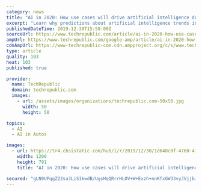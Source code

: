 ```yaml
---
category: news
title: "AI in 2020: How use cases will drive artificial intelligence deployments"
excerpt: "Learn why predictions about artificial intelligence trends include ... cost savings across the automotive OEM supply chain, and self-driving technology is projected to be a $556 billion market ..."
publishedDateTime: 2019-12-30T15:58:00Z
sourceUrl: https://www.techrepublic.com/article/ai-in-2020-how-use-cases-will-drive-artificial-intelligence-deployments/
ampUrl: https://www.techrepublic.com/google-amp/article/ai-in-2020-how-use-cases-will-drive-artificial-intelligence-deployments/
cdnAmpUrl: https://www-techrepublic-com.cdn.ampproject.org/c/s/www.techrepublic.com/google-amp/article/ai-in-2020-how-use-cases-will-drive-artificial-intelligence-deployments/
type: article
quality: 103
heat: 103
published: true

provider:
  name: TechRepublic
  domain: techrepublic.com
  images:
    - url: /assets/images/organizations/techrepublic.com-50x50.jpg
      width: 50
      height: 50

topics:
  - AI
  - AI in Autos

images:
  - url: https://tr4.cbsistatic.com/hub/i/r/2019/12/30/1d648c0f-4760-4136-b873-d81d41107963/resize/1200x/0ca267f50dad0a49084f5dcccb3c2b75/istock-1167065891.jpg
    width: 1200
    height: 791
    title: "AI in 2020: How use cases will drive artificial intelligence deployments"

secured: "gLN9UPqgZ22sa3LiS1kwdB/UgsHqQRrrHLOV+W+Exzh+nnKfxGW33vyJVjjbJbQwC19U338y39fLxSrjOBX+Nps+NQXtCp/Ioczmv4R5bHhaUnQPX5rTOYLzwpvSi4f45c+uq3LOc2ey7IT0Fiwrws0gM4wrQ4pFNJRPTl8Zv/ha3jWhwMLFuNgdmK739aGxwFE38xU6Kgauazu177AvmMJAbJR1Z1MBRdymCIcXXF+0X2c+57mAY5tS+d/OMM6IQJ6BHviTqNIuOtkyTtI3UvG05/wbW67ZmwlN8FguL5XhVS9JH1Lijfzdwq+TvF11;+OQIyWXUyuL5k5ItXD19Xg=="
---
```


